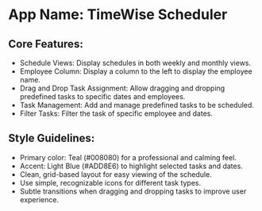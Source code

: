 # **App Name**: TimeWise Scheduler

## Core Features:

- Schedule Views: Display schedules in both weekly and monthly views.
- Employee Column: Display a column to the left to display the employee name.
- Drag and Drop Task Assignment: Allow dragging and dropping predefined tasks to specific dates and employees.
- Task Management: Add and manage predefined tasks to be scheduled.
- Filter Tasks: Filter the task of specific employee and dates. 

## Style Guidelines:

- Primary color: Teal (#008080) for a professional and calming feel.
- Accent: Light Blue (#ADD8E6) to highlight selected tasks and dates.
- Clean, grid-based layout for easy viewing of the schedule.
- Use simple, recognizable icons for different task types.
- Subtle transitions when dragging and dropping tasks to improve user experience.